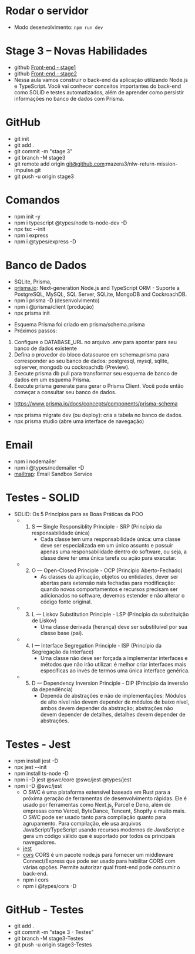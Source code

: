 # Rodar o servidor
- Modo desenvolvimento: `npm run dev`

# Stage 3 – Novas Habilidades

- github [Front-end - stage1](https://github.com/mazera3/nlw-return-mission-impulse/tree/stage1)
- github [Front-end - stage2](https://github.com/mazera3/nlw-return-mission-impulse/tree/stage2)
- Nessa aula vamos construir o back-end da aplicação utilizando Node.js e TypeScript. Você vai conhecer conceitos importantes do back-end como SOLID e testes automatizados, além de aprender como persistir informações no banco de dados com Prisma.

# GitHub
- git init
- git add .
- git commit -m "stage 3"
- git branch -M stage3
- git remote add origin git@github.com:mazera3/nlw-return-mission-impulse.git
- git push -u origin stage3

# Comandos

- npm init -y
- npm i typescript @types/node ts-node-dev -D
- npx tsc --init
- npm i express
- npm i @types/express -D

# Banco de Dados

- SQLite, Prisma, 
- [prisma.io](https://www.prisma.io/): Next-generation Node.js and TypeScript ORM - Suporte a PostgreSQL, MySQL, SQL Server, SQLite, MongoDB and CockroachDB.
- npm i prisma -D (desenvolvimento)
- npm i @prisma/client (produção)
- npx prisma init
* Esquema Prisma foi criado em prisma/schema.prisma
* Próximos passos:
1. Configure o DATABASE_URL no arquivo .env para apontar para seu banco de dados existente
2. Defina o provedor do bloco datasource em schema.prisma para corresponder ao seu banco de dados: postgresql, mysql, sqlite, sqlserver, mongodb ou cockroachdb (Preview).
3. Execute prisma db pull para transformar seu esquema de banco de dados em um esquema Prisma.
4. Execute prisma generate para gerar o Prisma Client. Você pode então começar a consultar seu banco de dados.
* https://www.prisma.io/docs/concepts/components/prisma-schema
- npx prisma migrate dev (ou deploy): cria a tabela no banco de dados.
- npx prisma studio (abre uma interface de navegação)

# Email

- npm i nodemailer
- npm i @types/nodemailer -D
- [mailtrap](https://mailtrap.io/): Email Sandbox Service

# Testes - SOLID

- SOLID: Os 5 Princípios para as Boas Práticas da POO
  - 1. S — Single Responsiblity Principle - SRP (Princípio da responsabilidade única)
        * Cada classe tem uma responsabilidade única: uma classe deve ser especializada em um único assunto e possuir apenas uma responsabilidade dentro do software, ou seja, a classe deve ter uma única tarefa ou ação para executar.
  - 2. O — Open-Closed Principle - OCP (Princípio Aberto-Fechado)
        * As classes da aplicação, objetos ou entidades, dever ser abertas para extensão nais fechadas para modificação: quando novos comportamentos e recursos precisam ser adicionados no software, devemos estender e não alterar o código fonte original.
  - 3. L — Liskov Substitution Principle - LSP (Princípio da substituição de Liskov)
        * Uma classe derivada (herança) deve ser substituível por sua classe base (pai).
  - 4. I — Interface Segregation Principle - ISP (Princípio da Segregação da Interface)
        * Uma classe não deve ser forçada a implementar interfaces e métodos que não irão utilizar: é melhor criar interfaces mais específicas ao invés de termos uma única interface genérica.
  - 5. D — Dependency Inversion Principle - DIP (Princípio da inversão da dependência)
        * Dependa de abstrações e não de implementações: Módulos de alto nível não devem depender de módulos de baixo nível, ambos devem depender da abstração; abstrações não devem depender de detalhes, detalhes devem depender de abstrações.

# Testes - Jest

- npm install jest -D
- npx jest --init
- npm install ts-node -D
- npm i -D jest @swc/core @swc/jest @types/jest
- npm i -D @swc/jest
  * O SWC é uma plataforma extensível baseada em Rust para a próxima geração de ferramentas de desenvolvimento rápidas. Ele é usado por ferramentas como Next.js, Parcel e Deno, além de empresas como Vercel, ByteDance, Tencent, Shopify e muito mais. O SWC pode ser usado tanto para compilação quanto para agrupamento. Para compilação, ele usa arquivos JavaScript/TypeScript usando recursos modernos de JavaScript e gera um código válido que é suportado por todos os principais navegadores.
  - [jest](https://swc.rs/docs/usage/jest)
  - [cors](https://www.npmjs.com/package/cors) CORS é um pacote node.js para fornecer um middleware Connect/Express que pode ser usado para habilitar CORS com várias opções. Permite autorizar qual front-end pode consumir o back-end.
  - npm i cors
  - npm i @types/cors -D

# GitHub - Testes
- git add .
- git commit -m "stage 3 - Testes"
- git branch -M stage3-Testes
- git push -u origin stage3-Testes
